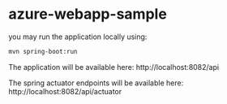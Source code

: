 # azure-webapp-sample

you may run the application locally using:
```bash
mvn spring-boot:run
```

The application will be available here: http://localhost:8082/api

The spring actuator endpoints will be available here: http://localhost:8082/api/actuator
